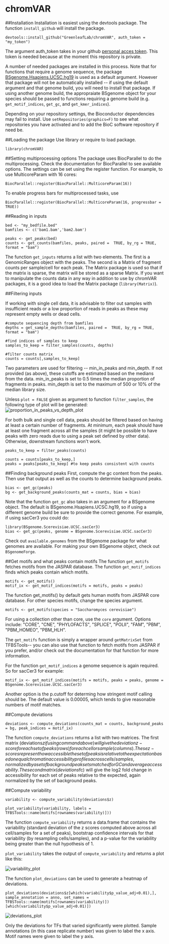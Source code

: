 # chromVAR

##Installation
Installation is easiest using the devtools package.  The function `install_github` will install the package.
```{r}
devtools::install_github("GreenleafLab/chromVAR", auth_token = "my_token")
```
The argument auth_token takes in your github [personal acces token](https://github.com/settings/applications).  This token is needed because at the moment this repository is private.  

A number of needed packages are installed in this process. Note that for functions that require a genome sequence, the package [BSgenome.Hsapiens.UCSC.hg19](https://bioconductor.org/packages/release/data/annotation/html/BSgenome.Hsapiens.UCSC.hg19.html) is used as a default argument. However that package will not be automatically installed -- if using the default argument and that genome build, you will need to install that package.  If using another genome build, the appropraiate BSgenome object for your species should be passed to functions requiring a genome build (e.g. `get_motif_indices`, `get_gc`, and `get_kmer_indices`).

Depending on your repository settings, the Bioconductor dependencies may fail to install.  Use `setRepositories(graphics=F)` to see what repositories you have activated and to add the BioC software repository if need be.  

##Loading the package
Use library or require to load package.
```{r}
library(chromVAR)
```

##Setting multiprocessing options
The package uses BiocParallel to do the multiprocessing.  Check the documentation for BiocParallel to see available options.  The settings can be set using the register function.  For example, to use MulticoreParam with 16 cores:
```{r}
BiocParallel::register(BiocParallel::MulticoreParam(16))
```

To enable progress bars for multiprocessed tasks, use 
```{r}
BiocParallel::register(BiocParallel::MulticoreParam(16, progressbar = TRUE))
```

##Reading in inputs
```{r}
bed <- "my_bedfile.bed"
bamfiles <- c('bam1.bam','bam2.bam')

peaks <- get_peaks(bed)
counts <- get_counts(bamfiles, peaks, paired =  TRUE, by_rg = TRUE, format = "bam")
```

The function `get_inputs` returns a list with two elements.  The first is a GenomicRanges object with the peaks.  The second is a Matrix of fragment counts per sample/cell for each peak.  The Matrix package is used so that if the matrix is sparse, the matrix will be stored as a sparse Matrix.  If you want to manipulate the counts data in any way in addition to use by chromVAR packages, it is a good idea to load the Matrix package (`library(Matrix)`).

##Filtering inputs

If working with single cell data, it is advisable to filter out samples with insufficient reads or a low proportion of reads in peaks as these may represent empty wells or dead cells. 

```{r}
#compute sequencing depth from bamfiles
depths = get_sample_depths(bamfiles, paired =  TRUE, by_rg = TRUE, format = "bam")

#find indices of samples to keep
samples_to_keep = filter_samples(counts, depths)

#filter counts matrix
counts = counts[,samples_to_keep]

```

Two parameters are used for filtering -- min_in_peaks and min_depth.  If not provided (as above), these cutoffs are estimated based on the medians from the data.  min_in_peaks is set to 0.5 times the median proportion of fragments in peaks.  min_depth is set to the maximum of 500 or 10% of the median library size. 

Unless `plot = FALSE` given as argument to function `filter_samples`, the following type of plot will be generated:
![proportion_in_peaks_vs_depth_plot](example_plot1.png)

For both bulk and single cell data, peaks should be filtered based on having at least a certain number of fragments. At minimum, each peak should have at least one fragment across all the samples (it might be possible to have peaks with zero reads due to using a peak set defined by other data). Otherwise, downstream functions won't work. 

```{r}
peaks_to_keep = filter_peaks(counts)

counts = counts[peaks_to_keep,]
peaks = peaks[peaks_to_keep] #to keep peaks consistent with counts
```

##Finding background peaks
First, compute the gc content from the peaks.  Then use that output as well as the counts to determine background peaks.  
```{r}
bias <- get_gc(peaks)
bg <- get_background_peaks(counts_mat = counts, bias = bias)
```

Note that the function `get_gc` also takes in an argument for a BSgenome object.  The default is BSgenome.Hsapiens.UCSC.hg19, so if using a different genome build be sure to provide the correct genome. For example, if using sacCer3 you could do:
```{r}
library(BSgenome.Scerevisiae.UCSC.sacCer3)
bias <- get_gc(peaks, genome = BSgenome.Scerevisiae.UCSC.sacCer3)
```

Check out `available.genomes` from the BSgenome package for what genomes are available. For making your own BSgenome object, check out `BSgenomeForge`.  

##Get motifs and what peaks contain motifs
The function `get_motifs` fetches motifs from the JASPAR database.  The function `get_motif_indices` finds which peaks contain which motifs.
```{r}
motifs <- get_motifs()
motif_ix <- get_motif_indices(motifs = motifs, peaks = peaks)
```

The function get_motifs() by default gets human motifs from JASPAR core database.  For other species motifs, change the species argument.  
```{r}
motifs <- get_motifs(species = "Saccharomyces cerevisiae")
```
For using a collection other than core, use the `core` argument.  Options include: "CORE", "CNE", "PHYLOFACTS", "SPLICE", "POLII", "FAM", "PBM", "PBM_HOMEO", "PBM_HLH".

The `get_motifs` function is simply a wrapper around `getMatrixSet` from TFBSTools-- you can also use that function to fetch motifs from JASPAR if you prefer, and/or check out the documentation for that function for more information.  

For the function `get_motif_indices` a genome sequence is again required.  So for sacCer3 for example:

```{r}
motif_ix <- get_motif_indices(motifs = motifs, peaks = peaks, genome = BSgenome.Scerevisiae.UCSC.sacCer3)
```

Another option is the p.cutoff for determing how stringent motif calling should be. The default value is 0.00005, which tends to give reasonable numbers of motif matches.  

##Compute deviations
```{r}
deviations <- compute_deviations(counts_mat = counts, background_peaks = bg, peak_indices = motif_ix)
```

The function `compute_deviations` returns a list with two matrices. The first matrix (deviations$z if using command above) will give the deviation z-score for each set of peaks (rows) for each cell or sample (columns).  These z-scores represent how accessible the set of peaks is relative to the expectation based on equal chromatin accessibility profiles across cells/samples, normalized by a set of background peak sets matched for GC and average accessability.   The second matrix (deviations$fc) will give the log2 fold change in accessibility for each set of peaks relative to the expected, again normalized by the set of background peaks.  


##Compute variability

```{r}
variability <- compute_variability(deviations$z)

plot_variability(variability, labels = TFBSTools::name(motifs[rownames(variability)])) 
```

The function `compute_variability` returns a data.frame that contains the variability (standard deviation of the z scores computed above across all cell/samples for a set of peaks), bootstrap confidence intervals for that variability (by resampling cells/samples), and a p-value for the variability being greater than the null hypothesis of 1.  

`plot_variability` takes the output of `compute_variability` and returns a plot like this:

![variability_plot](example_plot2.png)


The function `plot_deviations` can be used to generate a heatmap of deviations.

```{r}
plot_deviations(deviations$z[which(variability$p_value_adj<0.01),], sample_annotation = anno, set_names = TFBSTools::name(motifs[rownames(variability)])[which(variability$p_value_adj<0.01)]) 
```

![deviations_plot](example_plot3.png)

Only the deviations for TFs that varied significantly were plotted. Sample annotations (in this case replicate number) was given to label the x axis. Motif names were given to label the y axis.  






